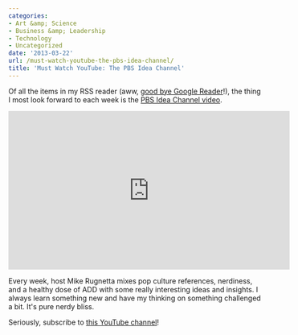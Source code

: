 ```yaml
---
categories:
- Art &amp; Science
- Business &amp; Leadership
- Technology
- Uncategorized
date: '2013-03-22'
url: /must-watch-youtube-the-pbs-idea-channel/
title: 'Must Watch YouTube: The PBS Idea Channel'
---
```


Of all the items in my RSS reader (aww, <a href="http://googleblog.blogspot.com/2013/03/a-second-spring-of-cleaning.html">good bye Google Reader</a>!), the thing I most look forward to each week is the <a href="https://www.youtube.com/user/pbsideachannel">PBS Idea Channel video</a>.

<iframe width="560" height="315" src="https://www.youtube.com/embed/dWhf42Hdeq0" frameborder="0" allowfullscreen></iframe>

Every week, host Mike Rugnetta mixes pop culture references, nerdiness, and a healthy dose of ADD with some really interesting ideas and insights. I always learn something new and have my thinking on something challenged a bit. It's pure nerdy bliss.

Seriously, subscribe to <a href="https://www.youtube.com/user/pbsideachannel">this YouTube channel</a>!